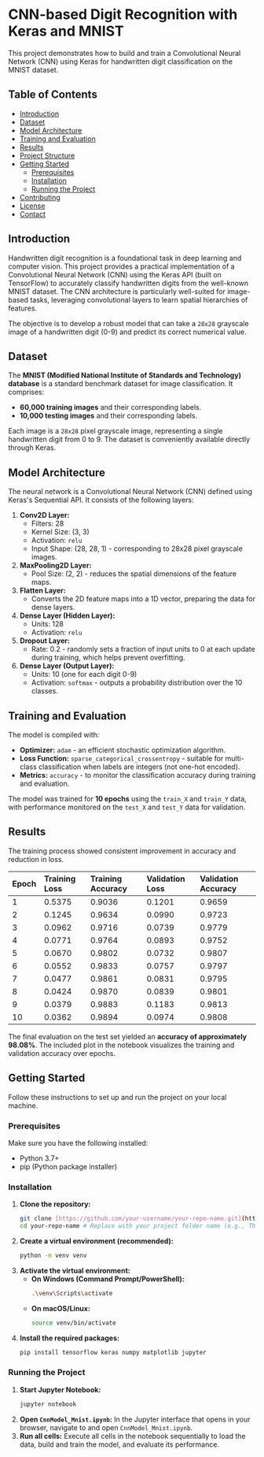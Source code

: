 # CNN-based Digit Recognition with Keras and MNIST

This project demonstrates how to build and train a Convolutional Neural Network (CNN) using Keras for handwritten digit classification on the MNIST dataset.

## Table of Contents

* [Introduction](#introduction)
* [Dataset](#dataset)
* [Model Architecture](#model-architecture)
* [Training and Evaluation](#training-and-evaluation)
* [Results](#results)
* [Project Structure](#project-structure)
* [Getting Started](#getting-started)
    * [Prerequisites](#prerequisites)
    * [Installation](#installation)
    * [Running the Project](#running-the-project)
* [Contributing](#contributing)
* [License](#license)
* [Contact](#contact)

## Introduction

Handwritten digit recognition is a foundational task in deep learning and computer vision. This project provides a practical implementation of a Convolutional Neural Network (CNN) using the Keras API (built on TensorFlow) to accurately classify handwritten digits from the well-known MNIST dataset. The CNN architecture is particularly well-suited for image-based tasks, leveraging convolutional layers to learn spatial hierarchies of features.

The objective is to develop a robust model that can take a `28x28` grayscale image of a handwritten digit (0-9) and predict its correct numerical value.

## Dataset

The **MNIST (Modified National Institute of Standards and Technology) database** is a standard benchmark dataset for image classification. It comprises:

* **60,000 training images** and their corresponding labels.
* **10,000 testing images** and their corresponding labels.

Each image is a `28x28` pixel grayscale image, representing a single handwritten digit from 0 to 9. The dataset is conveniently available directly through Keras.

## Model Architecture

The neural network is a Convolutional Neural Network (CNN) defined using Keras's Sequential API. It consists of the following layers:

1.  **Conv2D Layer:**
    * Filters: 28
    * Kernel Size: (3, 3)
    * Activation: `relu`
    * Input Shape: (28, 28, 1) - corresponding to 28x28 pixel grayscale images.
2.  **MaxPooling2D Layer:**
    * Pool Size: (2, 2) - reduces the spatial dimensions of the feature maps.
3.  **Flatten Layer:**
    * Converts the 2D feature maps into a 1D vector, preparing the data for dense layers.
4.  **Dense Layer (Hidden Layer):**
    * Units: 128
    * Activation: `relu`
5.  **Dropout Layer:**
    * Rate: 0.2 - randomly sets a fraction of input units to 0 at each update during training, which helps prevent overfitting.
6.  **Dense Layer (Output Layer):**
    * Units: 10 (one for each digit 0-9)
    * Activation: `softmax` - outputs a probability distribution over the 10 classes.

## Training and Evaluation

The model is compiled with:

* **Optimizer:** `adam` - an efficient stochastic optimization algorithm.
* **Loss Function:** `sparse_categorical_crossentropy` - suitable for multi-class classification when labels are integers (not one-hot encoded).
* **Metrics:** `accuracy` - to monitor the classification accuracy during training and evaluation.

The model was trained for **10 epochs** using the `train_X` and `train_Y` data, with performance monitored on the `test_X` and `test_Y` data for validation.

## Results

The training process showed consistent improvement in accuracy and reduction in loss.

| Epoch | Training Loss | Training Accuracy | Validation Loss | Validation Accuracy |
| :---- | :------------ | :---------------- | :-------------- | :------------------ |
| 1     | 0.5375        | 0.9036            | 0.1201          | 0.9659              |
| 2     | 0.1245        | 0.9634            | 0.0990          | 0.9723              |
| 3     | 0.0962        | 0.9716            | 0.0739          | 0.9779              |
| 4     | 0.0771        | 0.9764            | 0.0893          | 0.9752              |
| 5     | 0.0670        | 0.9802            | 0.0732          | 0.9807              |
| 6     | 0.0552        | 0.9833            | 0.0757          | 0.9797              |
| 7     | 0.0477        | 0.9861            | 0.0831          | 0.9795              |
| 8     | 0.0424        | 0.9870            | 0.0839          | 0.9801              |
| 9     | 0.0379        | 0.9883            | 0.1183          | 0.9813              |
| 10    | 0.0362        | 0.9894            | 0.0974          | 0.9808              |

The final evaluation on the test set yielded an **accuracy of approximately 98.08%**. The included plot in the notebook visualizes the training and validation accuracy over epochs.

## Getting Started

Follow these instructions to set up and run the project on your local machine.

### Prerequisites

Make sure you have the following installed:

* Python 3.7+
* pip (Python package installer)

### Installation

1.  **Clone the repository:**
    ```bash
    git clone [https://github.com/your-username/your-repo-name.git](https://github.com/your-username/your-repo-name.git) # Replace with your actual repo URL
    cd your-repo-name # Replace with your project folder name (e.g., The-Student-Spot-Summer-Internship-May-2025)
    ```
2.  **Create a virtual environment (recommended):**
    ```bash
    python -m venv venv
    ```
3.  **Activate the virtual environment:**
    * **On Windows (Command Prompt/PowerShell):**
        ```bash
        .\venv\Scripts\activate
        ```
    * **On macOS/Linux:**
        ```bash
        source venv/bin/activate
        ```
4.  **Install the required packages:**
    ```bash
    pip install tensorflow keras numpy matplotlib jupyter
    ```

### Running the Project

1.  **Start Jupyter Notebook:**
    ```bash
    jupyter notebook
    ```
2.  **Open `CnnModel_Mnist.ipynb`:**
    In the Jupyter interface that opens in your browser, navigate to and open `CnnModel_Mnist.ipynb`.
3.  **Run all cells:**
    Execute all cells in the notebook sequentially to load the data, build and train the model, and evaluate its performance.

